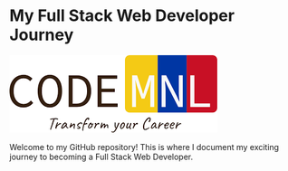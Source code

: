 # My Full Stack Web Developer Journey

![My Learning Journey](repo/logo.png)

Welcome to my GitHub repository! This is where I document my exciting journey to becoming a Full Stack Web Developer.
